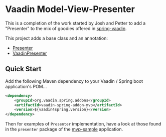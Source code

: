 Vaadin Model-View-Presenter
===========================

This is a completion of the work started by Josh and Petter to add a "Presenter" to the mix of goodies
offered in [spring-vaadin](https://github.com/peholmst/vaadin4spring/tree/master/spring-vaadin/src/main/java/org/vaadin/spring/navigator).

This project adds a base class and an annotation:

* [Presenter](https://github.com/fastnsilver/vaadin4spring/blob/master/spring-vaadin-mvp/src/main/java/org/vaadin/spring/navigator/Presenter.java)
* [VaadinPresenter](https://github.com/fastnsilver/vaadin4spring/blob/master/spring-vaadin-mvp/src/main/java/org/vaadin/spring/navigator/VaadinPresenter.java)

## Quick Start ##

Add the following Maven dependency to your Vaadin / Spring boot application's POM...

````xml
<dependency>
    <groupId>org.vaadin.spring.addons</groupId>
    <artifactId>vaadin-spring-addon-mvp</artifactId>
    <version>${vaadin4spring.version}</version>
</dependency>
````
    

Then for examples of `Presenter` implementation, have a look at those found in the `presenter` package of the [mvp-sample](https://github.com/fastnsilver/vaadin4spring/tree/master/samples/mvp-sample/src/main/java/org/vaadin/spring/samples/mvp/ui/presenter) application.
